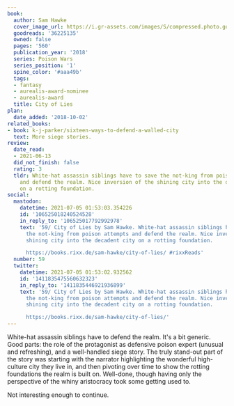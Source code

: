 ```yaml
---
book:
  author: Sam Hawke
  cover_image_url: https://i.gr-assets.com/images/S/compressed.photo.goodreads.com/books/1505333151l/36225135._SY475_.jpg
  goodreads: '36225135'
  owned: false
  pages: '560'
  publication_year: '2018'
  series: Poison Wars
  series_position: '1'
  spine_color: '#aaa49b'
  tags:
  - fantasy
  - aurealis-award-nominee
  - aurealis-award
  title: City of Lies
plan:
  date_added: '2018-10-02'
related_books:
- book: k-j-parker/sixteen-ways-to-defend-a-walled-city
  text: More siege stories.
review:
  date_read:
  - 2021-06-13
  did_not_finish: false
  rating: 3
  tldr: White-hat assassin siblings have to save the not-king from poison attempts
    and defend the realm. Nice inversion of the shining city into the decadent city
    on a rotting foundation.
social:
  mastodon:
    datetime: 2021-07-05 01:53:03.354226
    id: '106525018240524528'
    in_reply_to: '106525017792992978'
    text: '59/ City of Lies by Sam Hawke. White-hat assassin siblings have to save
      the not-king from poison attempts and defend the realm. Nice inversion of the
      shining city into the decadent city on a rotting foundation.

      https://books.rixx.de/sam-hawke/city-of-lies/ #rixxReads'
  number: 59
  twitter:
    datetime: 2021-07-05 01:53:02.932562
    id: '1411835475560632323'
    in_reply_to: '1411835446921936899'
    text: '59/ City of Lies by Sam Hawke. White-hat assassin siblings have to save
      the not-king from poison attempts and defend the realm. Nice inversion of the
      shining city into the decadent city on a rotting foundation.

      https://books.rixx.de/sam-hawke/city-of-lies/'
---
```


White-hat assassin siblings have to defend the realm. It's a bit generic. Good parts: the role of the protagonist as
defensive poison expert (unusual and refreshing), and a well-handled siege story. The truly stand-out part of the story
was starting with the narrator highlighting the wonderful high-culture city they live in, and then pivoting over time to
show the rotting foundations the realm is built on. Well-done, though having only the perspective of the whiny
aristocracy took some getting used to.

Not interesting enough to continue.
